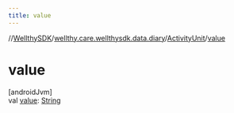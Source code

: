 ```yaml
---
title: value
---
```

//[WellthySDK](../../../index.html)/[wellthy.care.wellthysdk.data.diary](../index.html)/[ActivityUnit](index.html)/[value](value.html)



# value



[androidJvm]\
val [value](value.html): [String](https://kotlinlang.org/api/latest/jvm/stdlib/kotlin/-string/index.html)




